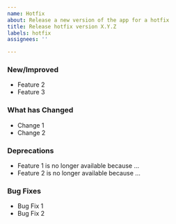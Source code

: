 ```yaml
---
name: Hotfix
about: Release a new version of the app for a hotfix
title: Release hotfix version X.Y.Z
labels: hotfix
assignees: ''

---
```


### New/Improved
- Feature 2
- Feature 3

### What has Changed
- Change 1
- Change 2

### Deprecations
- Feature 1 is no longer available because ...
- Feature 2 is no longer available because ...

### Bug Fixes
- Bug Fix 1
- Bug Fix 2